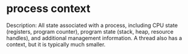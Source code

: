 # process context

Description: All state associated with a process, including CPU state (registers, program counter), program state (stack, heap, resource handles), and additional management information. A thread also has a context, but it is typically much smaller.